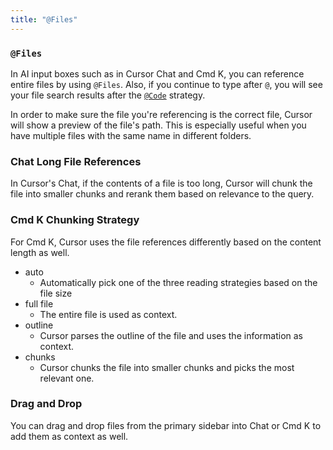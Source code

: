 ```yaml
---
title: "@Files"
---
```


### `@Files`

In AI input boxes such as in Cursor Chat and Cmd K, you can reference entire files by using `@Files`. 
Also, if you continue to type after `@`, you will see your file search results after the [`@Code`](/context/@-symbols/@-code) strategy.



In order to make sure the file you're referencing is the correct file, Cursor will show a preview of the file's path. This is especially useful when you have multiple files with the same name in different folders.






### Chat Long File References

In Cursor's Chat, if the contents of a file is too long, Cursor will chunk the file into smaller chunks and rerank them based on relevance to the query.






### Cmd K Chunking Strategy

For Cmd K, Cursor uses the file references differently based on the content length as well.

- auto
  - Automatically pick one of the three reading strategies based on the file size 
- full file
  - The entire file is used as context.
- outline
  - Cursor parses the outline of the file and uses the information as context.
- chunks
  - Cursor chunks the file into smaller chunks and picks the most relevant one.






### Drag and Drop

You can drag and drop files from the primary sidebar into Chat or Cmd K to add them as context as well.

